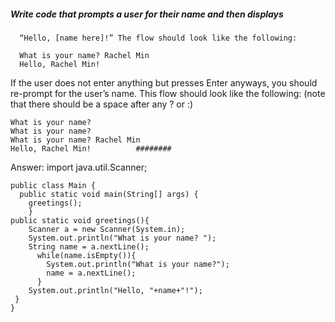 ##### Write code that prompts a user for their name and then displays 
      “Hello, [name here]!” The flow should look like the following:

      What is your name? Rachel Min
      Hello, Rachel Min!

If the user does not enter anything but presses Enter anyways, you should
re-prompt for the user’s name.  This flow should look like the following:
(note that there should be a space after any ?  or :)

	What is your name?
	What is your name?
	What is your name? Rachel Min
	Hello, Rachel Min!			########

Answer:
	import java.util.Scanner;

	public class Main {
	  public static void main(String[] args) {
	    greetings();
	    }
	public static void greetings(){
	    Scanner a = new Scanner(System.in);
	    System.out.println("What is your name? ");
	    String name = a.nextLine();
	      while(name.isEmpty()){
	        System.out.println("What is your name?");
	        name = a.nextLine();
	      }
	    System.out.println("Hello, "+name+"!");
   	 }
	}
